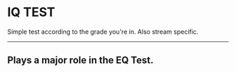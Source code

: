 # IQ TEST

Simple test according to the grade you're in. Also stream specific. 

---

## Plays a major role in the EQ Test.

